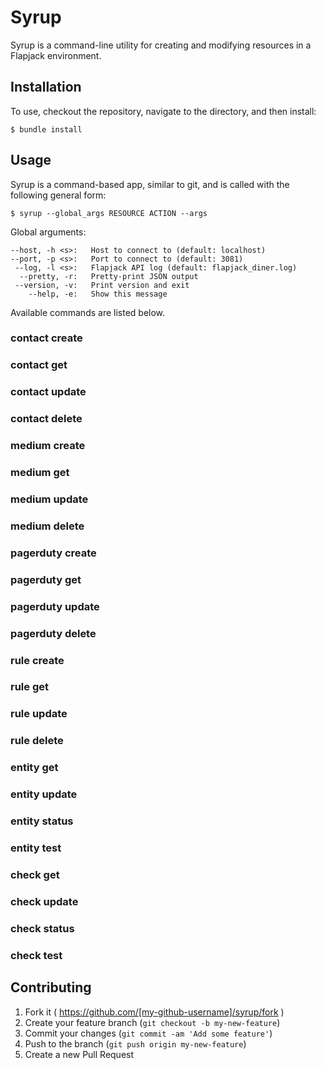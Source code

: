 # Syrup

Syrup is a command-line utility for creating and modifying resources in a Flapjack environment.

## Installation

To use, checkout the repository, navigate to the directory, and then install:

    $ bundle install

## Usage

Syrup is a command-based app, similar to git, and is called with the following general form:

    $ syrup --global_args RESOURCE ACTION --args

Global arguments:

    --host, -h <s>:   Host to connect to (default: localhost)
    --port, -p <s>:   Port to connect to (default: 3081)
     --log, -l <s>:   Flapjack API log (default: flapjack_diner.log)
      --pretty, -r:   Pretty-print JSON output
     --version, -v:   Print version and exit
        --help, -e:   Show this message



Available commands are listed below.

### contact create

### contact get

### contact update

### contact delete

### medium create

### medium get

### medium update

### medium delete

### pagerduty create

### pagerduty get

### pagerduty update

### pagerduty delete

### rule create

### rule get

### rule update

### rule delete

### entity get

### entity update

### entity status

### entity test

### check get

### check update

### check status

### check test

## Contributing

1. Fork it ( https://github.com/[my-github-username]/syrup/fork )
2. Create your feature branch (`git checkout -b my-new-feature`)
3. Commit your changes (`git commit -am 'Add some feature'`)
4. Push to the branch (`git push origin my-new-feature`)
5. Create a new Pull Request
